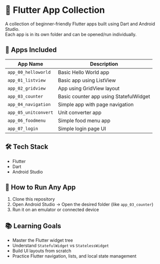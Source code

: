 # 🚀 Flutter App Collection

A collection of beginner-friendly Flutter apps built using Dart and Android Studio.  
Each app is in its own folder and can be opened/run individually.

## 📱 Apps Included
| App Name            | Description                              |
|---------------------|------------------------------------------|
| `app_00_helloworld`  | Basic Hello World app                    |
| `app_01_listview`    | Basic app using ListView                 |
| `app_02_gridview`    | App using GridView layout                |
| `app_03_counter`     | Basic counter app using StatefulWidget   |
| `app_04_navigation`  | Simple app with page navigation          |
| `app_05_unitconvert` | Unit converter app                       |
| `app_06_foodmenu`    | Simple food menu app                     |
| `app_07_login`       | Simple login page UI                     |

## 🛠️ Tech Stack

- Flutter
- Dart
- Android Studio

## 🚧 How to Run Any App

1. Clone this repository
2. Open Android Studio → Open the desired folder (like `app_03_counter`)
3. Run it on an emulator or connected device

## 📚 Learning Goals

- Master the Flutter widget tree
- Understand `StatefulWidget` vs `StatelessWidget`
- Build UI layouts from scratch
- Practice Flutter navigation, lists, and local state management
